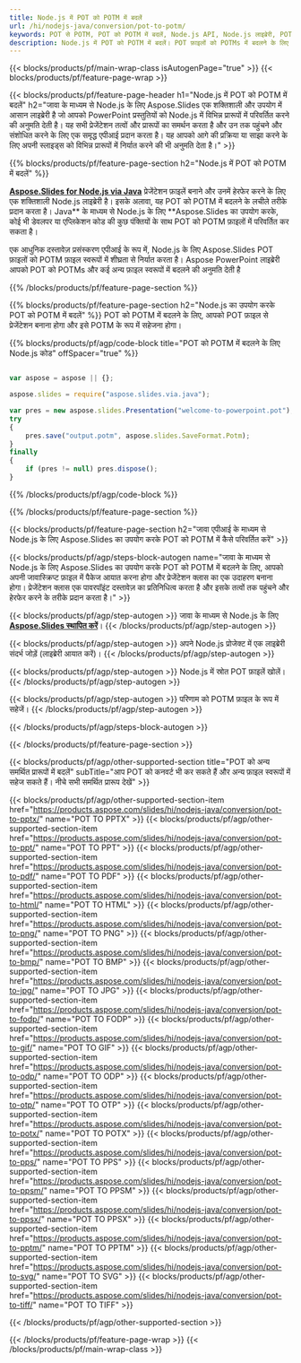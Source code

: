 ```yaml
---
title: Node.js में POT को POTM में बदलें
url: /hi/nodejs-java/conversion/pot-to-potm/
keywords: POT से POTM, POT को POTM में बदलें, Node.js API, Node.js लाइब्रेरी, POT, POTM
description: Node.js में POT को POTM में बदलें। POT फ़ाइलों को POTMs में बदलने के लिए Node.js लाइब्रेरी API का उपयोग करें
---
```


{{< blocks/products/pf/main-wrap-class isAutogenPage="true" >}}
{{< blocks/products/pf/feature-page-wrap >}}

{{< blocks/products/pf/feature-page-header h1="Node.js में POT को POTM में बदलें" h2="जावा के माध्यम से Node.js के लिए Aspose.Slides एक शक्तिशाली और उपयोग में आसान लाइब्रेरी है जो आपको PowerPoint प्रस्तुतियों को Node.js में विभिन्न प्रारूपों में परिवर्तित करने की अनुमति देती है। यह सभी प्रेजेंटेशन तत्वों और प्रारूपों का समर्थन करता है और उन तक पहुंचने और संशोधित करने के लिए एक समृद्ध एपीआई प्रदान करता है। यह आपको आगे की प्रक्रिया या साझा करने के लिए अपनी स्लाइड्स को विभिन्न प्रारूपों में निर्यात करने की भी अनुमति देता है।" >}}

{{% blocks/products/pf/feature-page-section h2="Node.js में POT को POTM में बदलें" %}}

[**Aspose.Slides for Node.js via Java**](https://products.aspose.com/slides/hi/nodejs-java/) प्रेजेंटेशन फ़ाइलें बनाने और उनमें हेरफेर करने के लिए एक शक्तिशाली Node.js लाइब्रेरी है। इसके अलावा, यह POT को POTM में बदलने के लचीले तरीके प्रदान करता है। Java** के माध्यम से Node.js के लिए **Aspose.Slides का उपयोग करके, कोई भी डेवलपर या एप्लिकेशन कोड की कुछ पंक्तियों के साथ POT को POTM फ़ाइलों में परिवर्तित कर सकता है।

एक आधुनिक दस्तावेज़ प्रसंस्करण एपीआई के रूप में, Node.js के लिए Aspose.Slides POT फ़ाइलों को POTM फ़ाइल स्वरूपों में शीघ्रता से निर्यात करता है। Aspose PowerPoint लाइब्रेरी आपको POT को POTMs और कई अन्य फ़ाइल स्वरूपों में बदलने की अनुमति देती है

{{% /blocks/products/pf/feature-page-section %}}

{{% blocks/products/pf/feature-page-section  h2="Node.js का उपयोग करके POT को POTM में बदलें" %}}
POT को POTM में बदलने के लिए, आपको POT फ़ाइल से प्रेजेंटेशन बनाना होगा और इसे POTM के रूप में सहेजना होगा।

{{% blocks/products/pf/agp/code-block title="POT को POTM में बदलने के लिए Node.js कोड" offSpacer="true" %}}

```javascript

var aspose = aspose || {};

aspose.slides = require("aspose.slides.via.java");

var pres = new aspose.slides.Presentation("welcome-to-powerpoint.pot");
try
{
    pres.save("output.potm", aspose.slides.SaveFormat.Potm);
}
finally
{
    if (pres != null) pres.dispose();
}
```


{{% /blocks/products/pf/agp/code-block %}}

{{% /blocks/products/pf/feature-page-section %}}

{{< blocks/products/pf/feature-page-section  h2="जावा एपीआई के माध्यम से Node.js के लिए Aspose.Slides का उपयोग करके POT को POTM में कैसे परिवर्तित करें" >}}

{{< blocks/products/pf/agp/steps-block-autogen name="जावा के माध्यम से Node.js के लिए Aspose.Slides का उपयोग करके POT को POTM में बदलने के लिए, आपको अपनी जावास्क्रिप्ट फ़ाइल में पैकेज आयात करना होगा और प्रेजेंटेशन क्लास का एक उदाहरण बनाना होगा। प्रेजेंटेशन क्लास एक पावरपॉइंट दस्तावेज़ का प्रतिनिधित्व करता है और इसके तत्वों तक पहुंचने और हेरफेर करने के तरीके प्रदान करता है।" >}}

{{< blocks/products/pf/agp/step-autogen >}}
जावा के माध्यम से Node.js के लिए [**Aspose.Slides स्थापित करें**](https://products.aspose.com/slides/hi/nodejs-java/)।
{{< /blocks/products/pf/agp/step-autogen >}}

{{< blocks/products/pf/agp/step-autogen >}}
अपने Node.js प्रोजेक्ट में एक लाइब्रेरी संदर्भ जोड़ें (लाइब्रेरी आयात करें)।
{{< /blocks/products/pf/agp/step-autogen >}}

{{< blocks/products/pf/agp/step-autogen >}}
Node.js में स्रोत POT फ़ाइलें खोलें।
{{< /blocks/products/pf/agp/step-autogen >}}

{{< blocks/products/pf/agp/step-autogen >}}
परिणाम को POTM फ़ाइल के रूप में सहेजें।
{{< /blocks/products/pf/agp/step-autogen >}}

{{< /blocks/products/pf/agp/steps-block-autogen >}}

{{< /blocks/products/pf/feature-page-section >}}

{{< blocks/products/pf/agp/other-supported-section title="POT को अन्य समर्थित प्रारूपों में बदलें" subTitle="आप POT को कनवर्ट भी कर सकते हैं और अन्य फ़ाइल स्वरूपों में सहेज सकते हैं। नीचे सभी समर्थित प्रारूप देखें" >}}

{{< blocks/products/pf/agp/other-supported-section-item href="https://products.aspose.com/slides/hi/nodejs-java/conversion/pot-to-pptx/" name="POT TO PPTX" >}}
{{< blocks/products/pf/agp/other-supported-section-item href="https://products.aspose.com/slides/hi/nodejs-java/conversion/pot-to-ppt/" name="POT TO PPT" >}}
{{< blocks/products/pf/agp/other-supported-section-item href="https://products.aspose.com/slides/hi/nodejs-java/conversion/pot-to-pdf/" name="POT TO PDF" >}}
{{< blocks/products/pf/agp/other-supported-section-item href="https://products.aspose.com/slides/hi/nodejs-java/conversion/pot-to-html/" name="POT TO HTML" >}}
{{< blocks/products/pf/agp/other-supported-section-item href="https://products.aspose.com/slides/hi/nodejs-java/conversion/pot-to-png/" name="POT TO PNG" >}}
{{< blocks/products/pf/agp/other-supported-section-item href="https://products.aspose.com/slides/hi/nodejs-java/conversion/pot-to-bmp/" name="POT TO BMP" >}}
{{< blocks/products/pf/agp/other-supported-section-item href="https://products.aspose.com/slides/hi/nodejs-java/conversion/pot-to-jpg/" name="POT TO JPG" >}}
{{< blocks/products/pf/agp/other-supported-section-item href="https://products.aspose.com/slides/hi/nodejs-java/conversion/pot-to-fodp/" name="POT TO FODP" >}}
{{< blocks/products/pf/agp/other-supported-section-item href="https://products.aspose.com/slides/hi/nodejs-java/conversion/pot-to-gif/" name="POT TO GIF" >}}
{{< blocks/products/pf/agp/other-supported-section-item href="https://products.aspose.com/slides/hi/nodejs-java/conversion/pot-to-odp/" name="POT TO ODP" >}}
{{< blocks/products/pf/agp/other-supported-section-item href="https://products.aspose.com/slides/hi/nodejs-java/conversion/pot-to-otp/" name="POT TO OTP" >}}
{{< blocks/products/pf/agp/other-supported-section-item href="https://products.aspose.com/slides/hi/nodejs-java/conversion/pot-to-potx/" name="POT TO POTX" >}}
{{< blocks/products/pf/agp/other-supported-section-item href="https://products.aspose.com/slides/hi/nodejs-java/conversion/pot-to-pps/" name="POT TO PPS" >}}
{{< blocks/products/pf/agp/other-supported-section-item href="https://products.aspose.com/slides/hi/nodejs-java/conversion/pot-to-ppsm/" name="POT TO PPSM" >}}
{{< blocks/products/pf/agp/other-supported-section-item href="https://products.aspose.com/slides/hi/nodejs-java/conversion/pot-to-ppsx/" name="POT TO PPSX" >}}
{{< blocks/products/pf/agp/other-supported-section-item href="https://products.aspose.com/slides/hi/nodejs-java/conversion/pot-to-pptm/" name="POT TO PPTM" >}}
{{< blocks/products/pf/agp/other-supported-section-item href="https://products.aspose.com/slides/hi/nodejs-java/conversion/pot-to-svg/" name="POT TO SVG" >}}
{{< blocks/products/pf/agp/other-supported-section-item href="https://products.aspose.com/slides/hi/nodejs-java/conversion/pot-to-tiff/" name="POT TO TIFF" >}}


{{< /blocks/products/pf/agp/other-supported-section >}}

{{< /blocks/products/pf/feature-page-wrap >}}
{{< /blocks/products/pf/main-wrap-class >}}